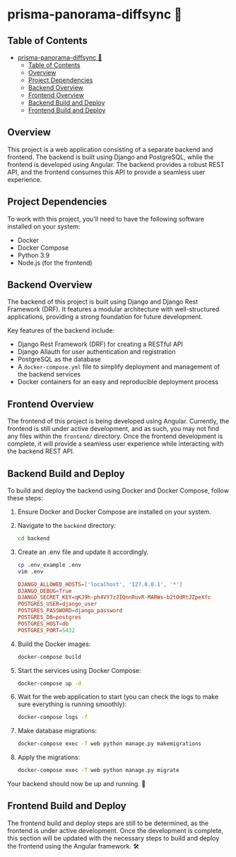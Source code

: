 # prisma-panorama-diffsync 🚀

## Table of Contents

- [prisma-panorama-diffsync 🚀](#prisma-panorama-diffsync-)
  - [Table of Contents](#table-of-contents)
  - [Overview](#overview)
  - [Project Dependencies](#project-dependencies)
  - [Backend Overview](#backend-overview)
  - [Frontend Overview](#frontend-overview)
  - [Backend Build and Deploy](#backend-build-and-deploy)
  - [Frontend Build and Deploy](#frontend-build-and-deploy)

## Overview

This project is a web application consisting of a separate backend and frontend. The backend is built using Django and PostgreSQL, while the frontend is developed using Angular. The backend provides a robust REST API, and the frontend consumes this API to provide a seamless user experience.

## Project Dependencies

To work with this project, you'll need to have the following software installed on your system:

- Docker
- Docker Compose
- Python 3.9
- Node.js (for the frontend)

## Backend Overview

The backend of this project is built using Django and Django Rest Framework (DRF). It features a modular architecture with well-structured applications, providing a strong foundation for future development.

Key features of the backend include:

- Django Rest Framework (DRF) for creating a RESTful API
- Django Allauth for user authentication and registration
- PostgreSQL as the database
- A `docker-compose.yml` file to simplify deployment and management of the backend services
- Docker containers for an easy and reproducible deployment process

## Frontend Overview

The frontend of this project is being developed using Angular. Currently, the frontend is still under active development, and as such, you may not find any files within the `frontend/` directory. Once the frontend development is complete, it will provide a seamless user experience while interacting with the backend REST API.

## Backend Build and Deploy

To build and deploy the backend using Docker and Docker Compose, follow these steps:

1. Ensure Docker and Docker Compose are installed on your system.

2. Navigate to the `backend` directory:

    ```sh
    cd backend
    ```

3. Create an .env file and update it accordingly.

    ```sh
    cp .env_example .env
    vim .env
    ```

    ```conf
    DJANGO_ALLOWED_HOSTS=['localhost', '127.0.0.1', '*']
    DJANGO_DEBUG=True
    DJANGO_SECRET_KEY=qKJ9h-ph4VY7zJIQnnRuvR-MARWs-b2tOdRtJZpeXfc
    POSTGRES_USER=django_user
    POSTGRES_PASSWORD=django_password
    POSTGRES_DB=postgres
    POSTGRES_HOST=db
    POSTGRES_PORT=5432
    ```

4. Build the Docker images:

    ```sh
    docker-compose build
    ```

5. Start the services using Docker Compose:

    ```sh
    docker-compose up -d
    ```

6. Wait for the web application to start (you can check the logs to make sure everything is running smoothly):

    ```sh
    docker-compose logs -f
    ```

7. Make database migrations:

    ```sh
    docker-compose exec -T web python manage.py makemigrations
    ```

8. Apply the migrations:

    ```sh
    docker-compose exec -T web python manage.py migrate
    ```

Your backend should now be up and running. 🎉

## Frontend Build and Deploy

The frontend build and deploy steps are still to be determined, as the frontend is under active development. Once the development is complete, this section will be updated with the necessary steps to build and deploy the frontend using the Angular framework. 🛠️
